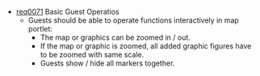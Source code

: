 * [req0071](https://github.com/PolitAktiv/politaktiv-requirements/tree/master/en/requirements/req0071.md) Basic Guest Operatios
  * Guests should be able to operate functions interactively in map portlet:
    * The map or graphics can be zoomed in / out.
    * If the map or graphic is zoomed, all added graphic figures have to be zoomed with same scale.
    * Guests show / hide all markers together.